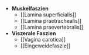 ---
---
- **Muskelfaszien**
	- [[Lamina superficialis]]
	- [[Lamina praetrachealis]]
	- [[Lamina praevertebralis]]
- **Viszerale Faszien**
	- [[Vagina carotica]]
	- [[Eingeweidefaszie]]